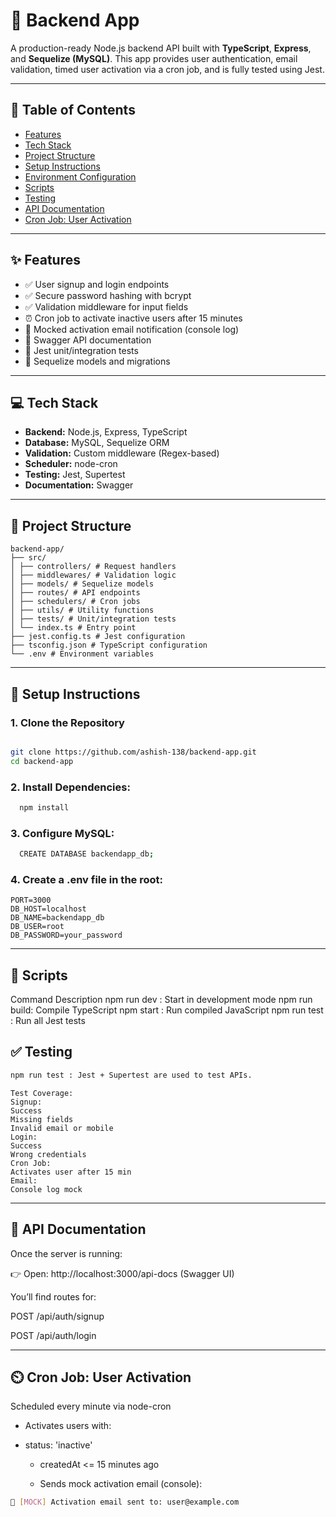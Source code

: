 # 🚀 Backend App

A production-ready Node.js backend API built with **TypeScript**, **Express**, and **Sequelize (MySQL)**. This app provides user authentication, email validation, timed user activation via a cron job, and is fully tested using Jest.

---

## 📌 Table of Contents

- [Features](#-features)
- [Tech Stack](#-tech-stack)
- [Project Structure](#-project-structure)
- [Setup Instructions](#-setup-instructions)
- [Environment Configuration](#-environment-configuration)
- [Scripts](#-scripts)
- [Testing](#-testing)
- [API Documentation](#-api-documentation)
- [Cron Job: User Activation](#-cron-job-user-activation)

---

## ✨ Features

- ✅ User signup and login endpoints
- ✅ Secure password hashing with bcrypt
- ✅ Validation middleware for input fields
- ⏰ Cron job to activate inactive users after 15 minutes
- 📧 Mocked activation email notification (console log)
- 📄 Swagger API documentation
- 🧪 Jest unit/integration tests
- 🔁 Sequelize models and migrations

---

## 💻 Tech Stack

- **Backend:** Node.js, Express, TypeScript
- **Database:** MySQL, Sequelize ORM
- **Validation:** Custom middleware (Regex-based)
- **Scheduler:** node-cron
- **Testing:** Jest, Supertest
- **Documentation:** Swagger

---

## 📁 Project Structure
```env
backend-app/
├── src/
│ ├── controllers/ # Request handlers
│ ├── middlewares/ # Validation logic
│ ├── models/ # Sequelize models
│ ├── routes/ # API endpoints
│ ├── schedulers/ # Cron jobs
│ ├── utils/ # Utility functions
│ ├── tests/ # Unit/integration tests
│ └── index.ts # Entry point
├── jest.config.ts # Jest configuration
├── tsconfig.json # TypeScript configuration
└── .env # Environment variables
```

---

## 🔧 Setup Instructions

### 1. Clone the Repository
```bash

git clone https://github.com/ashish-138/backend-app.git
cd backend-app
```

### 2. Install Dependencies:
```bash
  npm install
```
### 3. Configure MySQL:
```bash
  CREATE DATABASE backendapp_db;
```
### 4. Create a .env file in the root:
```env
PORT=3000
DB_HOST=localhost
DB_NAME=backendapp_db
DB_USER=root
DB_PASSWORD=your_password
```

---

## 📜 Scripts
Command	Description
npm run dev	 :  Start in development mode
npm run build:	Compile TypeScript
npm start	 :  Run compiled JavaScript
npm run test :	Run all Jest tests


## ✅ Testing
```bash
npm run test : Jest + Supertest are used to test APIs.
```
```env
Test Coverage:
Signup:
Success
Missing fields
Invalid email or mobile
Login:
Success
Wrong credentials
Cron Job:
Activates user after 15 min
Email:
Console log mock
```
---

## 📄 API Documentation
Once the server is running:

👉 Open: http://localhost:3000/api-docs
(Swagger UI)

You’ll find routes for:

POST /api/auth/signup

POST /api/auth/login

---


## ⏲️ Cron Job: User Activation
Scheduled every minute via node-cron

- Activates users with:

- status: 'inactive'

  - createdAt <= 15 minutes ago

  - Sends mock activation email (console):

```bash
📧 [MOCK] Activation email sent to: user@example.com

```